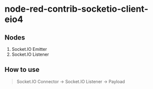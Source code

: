 # node-red-contrib-socketio-client-eio4

## Nodes

1. Socket.IO Emitter
2. Socket.IO Listener

## How to use

> Socket.IO Connector -> Socket.IO Listener -> Payload


  
